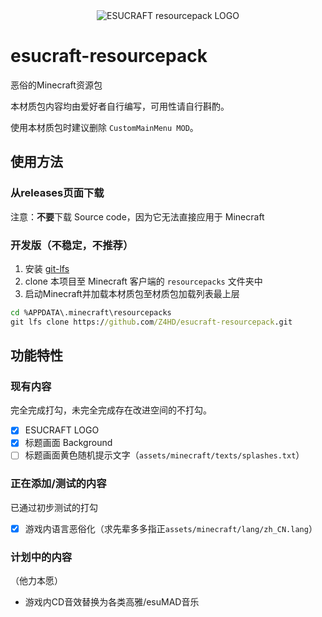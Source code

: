 <center><img src="/pack.png" alt="ESUCRAFT resourcepack LOGO" /></center>

# esucraft-resourcepack

恶俗的Minecraft资源包

本材质包内容均由爱好者自行编写，可用性请自行斟酌。

使用本材质包时建议删除 `CustomMainMenu MOD`。

## 使用方法

### 从releases页面下载

注意：**不要**下载 Source code，因为它无法直接应用于 Minecraft

### 开发版（不稳定，不推荐）

1. 安装 [git-lfs](https://git-lfs.github.com/)
1. clone 本项目至 Minecraft 客户端的 ```resourcepacks``` 文件夹中
2. 启动Minecraft并加载本材质包至材质包加载列表最上层

```cmd
cd %APPDATA\.minecraft\resourcepacks
git lfs clone https://github.com/Z4HD/esucraft-resourcepack.git
```

<!--
或者

>下载[最新版ZIP包](https://github.com/Z4HD/esucraft-resourcepack/archive/master.zip)并放入Minecraft客户端的```resourcepacks```文件夹中
-->

## 功能特性

### 现有内容

完全完成打勾，未完全完成存在改进空间的不打勾。

- [x] ESUCRAFT LOGO
- [x] 标题画面 Background
- [ ] 标题画面黄色随机提示文字（```assets/minecraft/texts/splashes.txt```）

### 正在添加/测试的内容

已通过初步测试的打勾

- [x] 游戏内语言恶俗化（求先辈多多指正```assets/minecraft/lang/zh_CN.lang```）

### 计划中的内容

（他力本愿）

- 游戏内CD音效替换为各类高雅/esuMAD音乐